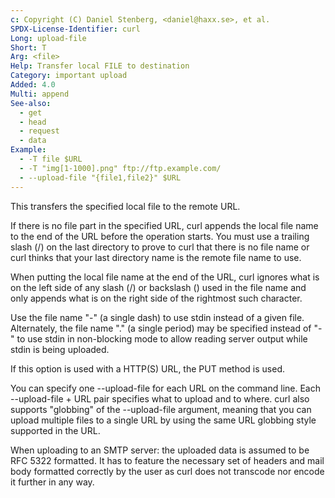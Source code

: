 ```yaml
---
c: Copyright (C) Daniel Stenberg, <daniel@haxx.se>, et al.
SPDX-License-Identifier: curl
Long: upload-file
Short: T
Arg: <file>
Help: Transfer local FILE to destination
Category: important upload
Added: 4.0
Multi: append
See-also:
  - get
  - head
  - request
  - data
Example:
  - -T file $URL
  - -T "img[1-1000].png" ftp://ftp.example.com/
  - --upload-file "{file1,file2}" $URL
---
```


This transfers the specified local file to the remote URL.

If there is no file part in the specified URL, curl appends the local file
name to the end of the URL before the operation starts. You must use a
trailing slash (/) on the last directory to prove to curl that there is no
file name or curl thinks that your last directory name is the remote file name
to use.

When putting the local file name at the end of the URL, curl ignores what is
on the left side of any slash (/) or backslash (\) used in the file name and
only appends what is on the right side of the rightmost such character.

Use the file name "-" (a single dash) to use stdin instead of a given file.
Alternately, the file name "." (a single period) may be specified instead of
"-" to use stdin in non-blocking mode to allow reading server output while
stdin is being uploaded.

If this option is used with a HTTP(S) URL, the PUT method is used.

You can specify one --upload-file for each URL on the command line. Each
--upload-file + URL pair specifies what to upload and to where. curl also
supports "globbing" of the --upload-file argument, meaning that you can upload
multiple files to a single URL by using the same URL globbing style supported
in the URL.

When uploading to an SMTP server: the uploaded data is assumed to be RFC 5322
formatted. It has to feature the necessary set of headers and mail body
formatted correctly by the user as curl does not transcode nor encode it
further in any way.
